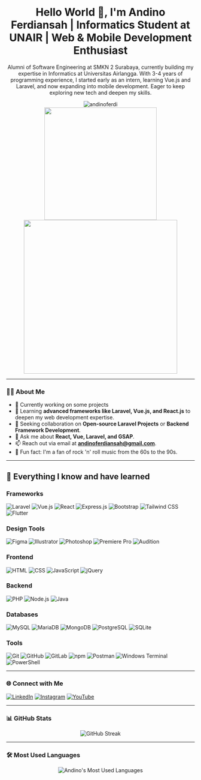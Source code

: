 <h1 align="center">Hello World 👋, I'm Andino Ferdiansah | Informatics Student at UNAIR | Web & Mobile Development
    Enthusiast</h1>
<p align="center">
    Alumni of Software Engineering at SMKN 2 Surabaya, currently building my expertise in Informatics at Universitas
    Airlangga. With 3-4 years of programming experience, I started early as an intern, learning Vue.js and Laravel, and
    now expanding into mobile development. Eager to keep exploring new tech and deepen my skills.
</p>

<div align="center">
    <img src="https://komarev.com/ghpvc/?username=andinoferdi&label=Profile%20Views&color=0e75b6&style=flat-square"
        alt="andinoferdi" />
</div>

<div align="center">
    <img src="https://media.giphy.com/media/3oKIPEqDGUULpEU0aQ/giphy.gif" width="300" />
    <img src="https://media.giphy.com/media/L1R1tvI9svkIWwpVYr/giphy.gif" width="410" />
</div>

---

### 👨‍💻 About Me

- 🔭 Currently working on some projects
- 🌱 Learning **advanced frameworks like Laravel, Vue.js, and React.js** to deepen my web development expertise.
- 👯 Seeking collaboration on **Open-source Laravel Projects** or **Backend Framework Development**.
- 💬 Ask me about **React, Vue, Laravel, and GSAP**.
- 📫 Reach out via email at **andinoferdiansah@gmail.com**.
- 🎸 Fun fact: I'm a fan of rock 'n' roll music from the 60s to the 90s.

---

## 🚀 Everything I know and have learned

### Frameworks
<p>
    <img src="https://img.shields.io/badge/Laravel-FF2D20?style=for-the-badge&logo=laravel&logoColor=white"
        alt="Laravel" />
    <img src="https://img.shields.io/badge/Vue.js-4FC08D?style=for-the-badge&logo=vue.js&logoColor=white"
        alt="Vue.js" />
    <img src="https://img.shields.io/badge/React-61DAFB?style=for-the-badge&logo=react&logoColor=black"
        alt="React" />
    <img src="https://img.shields.io/badge/Express.js-000000?style=for-the-badge&logo=express&logoColor=white"
        alt="Express.js" />
    <img src="https://img.shields.io/badge/Bootstrap-7952B3?style=for-the-badge&logo=bootstrap&logoColor=white"
        alt="Bootstrap" />
    <img src="https://img.shields.io/badge/Tailwind_CSS-38B2AC?style=for-the-badge&logo=tailwind-css&logoColor=white"
        alt="Tailwind CSS" />
    <img src="https://img.shields.io/badge/Flutter-02569B?style=for-the-badge&logo=flutter&logoColor=white"
        alt="Flutter" />
</p>

### Design Tools
<p>
    <img src="https://img.shields.io/badge/Figma-F24E1E?style=for-the-badge&logo=figma&logoColor=white"
        alt="Figma" />
    <img src="https://img.shields.io/badge/Adobe%20Illustrator-FF9A00?style=for-the-badge&logo=adobeillustrator&logoColor=white"
        alt="Illustrator" />
    <img src="https://img.shields.io/badge/Adobe%20Photoshop-31A8FF?style=for-the-badge&logo=adobephotoshop&logoColor=white"
        alt="Photoshop" />
    <img src="https://img.shields.io/badge/Adobe%20Premiere%20Pro-9999FF?style=for-the-badge&logo=adobepremierepro&logoColor=white"
        alt="Premiere Pro" />
    <img src="https://img.shields.io/badge/Adobe%20Audition-9999FF?style=for-the-badge&logo=adobeaudition&logoColor=white"
        alt="Audition" />
</p>

### Frontend
<p>
    <img src="https://img.shields.io/badge/HTML5-E34F26?style=for-the-badge&logo=html5&logoColor=white"
        alt="HTML" />
    <img src="https://img.shields.io/badge/CSS3-1572B6?style=for-the-badge&logo=css3&logoColor=white" alt="CSS" />
    <img src="https://img.shields.io/badge/JavaScript-F7DF1E?style=for-the-badge&logo=javascript&logoColor=black"
        alt="JavaScript" />
    <img src="https://img.shields.io/badge/jQuery-0769AD?style=for-the-badge&logo=jquery&logoColor=white"
        alt="jQuery" />
</p>

### Backend
<p>
    <img src="https://img.shields.io/badge/PHP-777BB4?style=for-the-badge&logo=php&logoColor=white" alt="PHP" />
    <img src="https://img.shields.io/badge/Node.js-339933?style=for-the-badge&logo=nodedotjs&logoColor=white"
        alt="Node.js" />
    <img src="https://img.shields.io/badge/Java-007396?style=for-the-badge&logo=java&logoColor=white" alt="Java" />
</p>

### Databases
<p>
    <img src="https://img.shields.io/badge/MySQL-4479A1?style=for-the-badge&logo=mysql&logoColor=white"
        alt="MySQL" />
    <img src="https://img.shields.io/badge/MariaDB-003B57?style=for-the-badge&logo=mariadb&logoColor=white"
        alt="MariaDB" />
    <img src="https://img.shields.io/badge/MongoDB-47A248?style=for-the-badge&logo=mongodb&logoColor=white"
        alt="MongoDB" />
    <img src="https://img.shields.io/badge/PostgreSQL-4169E1?style=for-the-badge&logo=postgresql&logoColor=white"
        alt="PostgreSQL" />
    <img src="https://img.shields.io/badge/SQLite-003B57?style=for-the-badge&logo=sqlite&logoColor=white"
        alt="SQLite" />
</p>

### Tools
<p>
    <img src="https://img.shields.io/badge/Git-F05032?style=for-the-badge&logo=git&logoColor=white" alt="Git" />
    <img src="https://img.shields.io/badge/GitHub-181717?style=for-the-badge&logo=github&logoColor=white"
        alt="GitHub" />
    <img src="https://img.shields.io/badge/GitLab-FC6D26?style=for-the-badge&logo=gitlab&logoColor=white"
        alt="GitLab" />
    <img src="https://img.shields.io/badge/npm-CB3837?style=for-the-badge&logo=npm&logoColor=white" alt="npm" />
    <img src="https://img.shields.io/badge/Postman-FF6C37?style=for-the-badge&logo=postman&logoColor=white"
        alt="Postman" />
    <img src="https://img.shields.io/badge/Windows%20Terminal-4D4D4D?style=for-the-badge&logo=windows-terminal&logoColor=white"
        alt="Windows Terminal" />
    <img src="https://img.shields.io/badge/PowerShell-2E2A87?style=for-the-badge&logo=powershell&logoColor=white"
        alt="PowerShell" />
</p>


---

### 🌐 Connect with Me

<p>
    <a href="https://linkedin.com/in/andinoferdi" target="_blank"><img
            src="https://img.shields.io/badge/LinkedIn-0077B5?style=for-the-badge&logo=linkedin&logoColor=white"
            alt="LinkedIn" /></a>
    <a href="https://instagram.com/andinoferdi" target="_blank"><img
            src="https://img.shields.io/badge/Instagram-E4405F?style=for-the-badge&logo=instagram&logoColor=white"
            alt="Instagram" /></a>
    <a href="https://www.youtube.com/@andinoferdi" target="_blank"><img
            src="https://img.shields.io/badge/YouTube-FF0000?style=for-the-badge&logo=youtube&logoColor=white"
            alt="YouTube" /></a>
</p>

---

### 📊 GitHub Stats

<div align="center">
    <img src="https://github-readme-streak-stats.herokuapp.com?user=andinoferdi&theme=dark&border_radius=4.6" alt="GitHub Streak" />
</div>

---


### 🛠️ Most Used Languages

<div align="center">
    <img src="https://github-readme-stats.vercel.app/api/top-langs/?username=andinoferdi&layout=compact&theme=radical"
        alt="Andino's Most Used Languages" />
</div>
